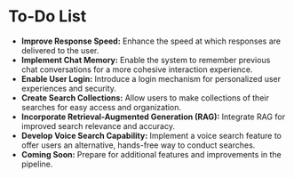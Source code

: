 # To-Do List

- **Improve Response Speed:** Enhance the speed at which responses are delivered to the user.
- **Implement Chat Memory:** Enable the system to remember previous chat conversations for a more cohesive interaction experience.
- **Enable User Login:** Introduce a login mechanism for personalized user experiences and security.
- **Create Search Collections:** Allow users to make collections of their searches for easy access and organization.
- **Incorporate Retrieval-Augmented Generation (RAG):** Integrate RAG for improved search relevance and accuracy.
- **Develop Voice Search Capability:** Implement a voice search feature to offer users an alternative, hands-free way to conduct searches.
- **Coming Soon:** Prepare for additional features and improvements in the pipeline.
